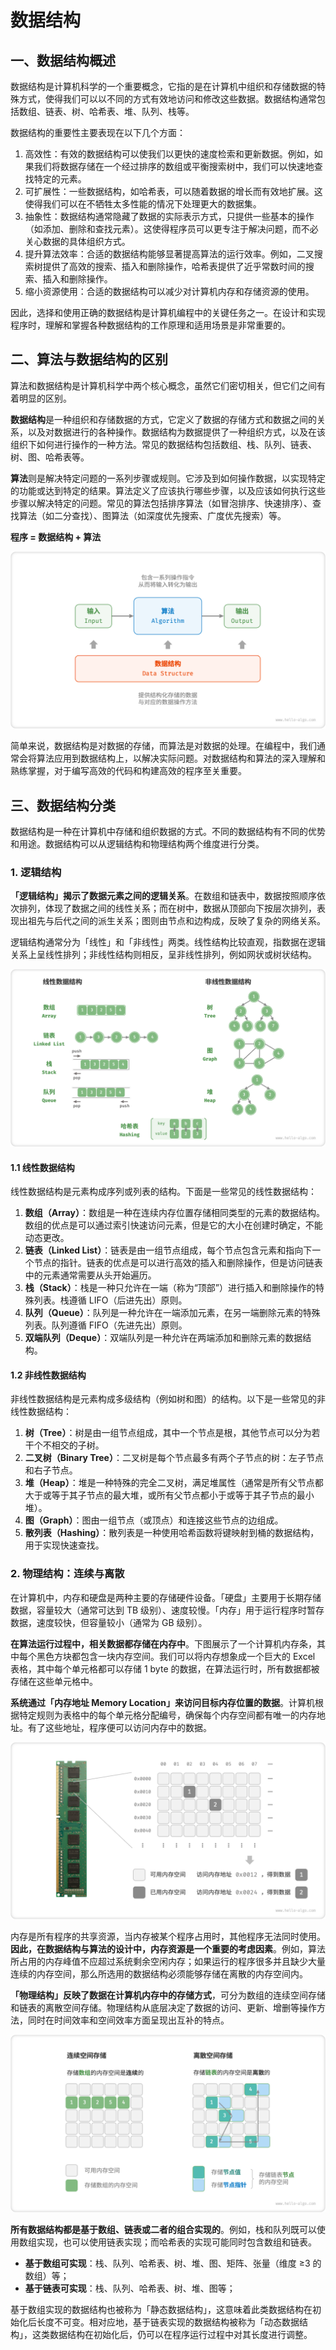 # 数据结构

## 一、数据结构概述

数据结构是计算机科学的一个重要概念，它指的是在计算机中组织和存储数据的特殊方式，使得我们可以以不同的方式有效地访问和修改这些数据。数据结构通常包括数组、链表、树、哈希表、堆、队列、栈等。

数据结构的重要性主要表现在以下几个方面：

1. 高效性：有效的数据结构可以使我们以更快的速度检索和更新数据。例如，如果我们将数据存储在一个经过排序的数组或平衡搜索树中，我们可以快速地查找特定的元素。
2. 可扩展性：一些数据结构，如哈希表，可以随着数据的增长而有效地扩展。这使得我们可以在不牺牲太多性能的情况下处理更大的数据集。
3. 抽象性：数据结构通常隐藏了数据的实际表示方式，只提供一些基本的操作（如添加、删除和查找元素）。这使得程序员可以更专注于解决问题，而不必关心数据的具体组织方式。
4. 提升算法效率：合适的数据结构能够显著提高算法的运行效率。例如，二叉搜索树提供了高效的搜索、插入和删除操作，哈希表提供了近乎常数时间的搜索、插入和删除操作。
5. 缩小资源使用：合适的数据结构可以减少对计算机内存和存储资源的使用。

因此，选择和使用正确的数据结构是计算机编程中的关键任务之一。在设计和实现程序时，理解和掌握各种数据结构的工作原理和适用场景是非常重要的。

## 二、算法与数据结构的区别

算法和数据结构是计算机科学中两个核心概念，虽然它们密切相关，但它们之间有着明显的区别。

**数据结构**是一种组织和存储数据的方式，它定义了数据的存储方式和数据之间的关系，以及对数据进行的各种操作。数据结构为数据提供了一种组织方式，以及在该组织下如何进行操作的一种方法。常见的数据结构包括数组、栈、队列、链表、树、图、哈希表等。

**算法**则是解决特定问题的一系列步骤或规则。它涉及到如何操作数据，以实现特定的功能或达到特定的结果。算法定义了应该执行哪些步骤，以及应该如何执行这些步骤以解决特定的问题。常见的算法包括排序算法（如冒泡排序、快速排序）、查找算法（如二分查找）、图算法（如深度优先搜索、广度优先搜索）等。

**程序 = 数据结构 + 算法**

![数据结构与算法的关系](https://raw.githubusercontent.com/sanmaomashi/Salute_DataStructure/main/img/4.png)

简单来说，数据结构是对数据的存储，而算法是对数据的处理。在编程中，我们通常会将算法应用到数据结构上，以解决实际问题。对数据结构和算法的深入理解和熟练掌握，对于编写高效的代码和构建高效的程序至关重要。

## 三、数据结构分类

数据结构是一种在计算机中存储和组织数据的方式。不同的数据结构有不同的优势和用途。数据结构可以从逻辑结构和物理结构两个维度进行分类。

### 1. 逻辑结构

**「逻辑结构」揭示了数据元素之间的逻辑关系**。在数组和链表中，数据按照顺序依次排列，体现了数据之间的线性关系；而在树中，数据从顶部向下按层次排列，表现出祖先与后代之间的派生关系；图则由节点和边构成，反映了复杂的网络关系。

逻辑结构通常分为「线性」和「非线性」两类。线性结构比较直观，指数据在逻辑关系上呈线性排列；非线性结构则相反，呈非线性排列，例如网状或树状结构。

![线性与非线性数据结构](https://raw.githubusercontent.com/sanmaomashi/Salute_DataStructure/main/img/19.png)

#### 1.1 线性数据结构

线性数据结构是元素构成序列或列表的结构。下面是一些常见的线性数据结构：

1. **数组（Array）**：数组是一种在连续内存位置存储相同类型的元素的数据结构。数组的优点是可以通过索引快速访问元素，但是它的大小在创建时确定，不能动态更改。
2. **链表（Linked List）**：链表是由一组节点组成，每个节点包含元素和指向下一个节点的指针。链表的优点是可以进行高效的插入和删除操作，但是访问链表中的元素通常需要从头开始遍历。
3. **栈（Stack）**：栈是一种只允许在一端（称为“顶部”）进行插入和删除操作的特殊列表。栈遵循 LIFO（后进先出）原则。
4. **队列（Queue）**：队列是一种允许在一端添加元素，在另一端删除元素的特殊列表。队列遵循 FIFO（先进先出）原则。
5. **双端队列（Deque）**：双端队列是一种允许在两端添加和删除元素的数据结构。

#### 1.2 非线性数据结构

非线性数据结构是元素构成多级结构（例如树和图）的结构。以下是一些常见的非线性数据结构：

1. **树（Tree）**：树是由一组节点组成，其中一个节点是根，其他节点可以分为若干个不相交的子树。
2. **二叉树（Binary Tree）**：二叉树是每个节点最多有两个子节点的树：左子节点和右子节点。
3. **堆（Heap）**：堆是一种特殊的完全二叉树，满足堆属性（通常是所有父节点都大于或等于其子节点的最大堆，或所有父节点都小于或等于其子节点的最小堆）。
4. **图（Graph）**：图由一组节点（或顶点）和连接这些节点的边组成。
5. **散列表（Hashing）**：散列表是一种使用哈希函数将键映射到桶的数据结构，用于实现快速查找。

### 2. 物理结构：连续与离散

在计算机中，内存和硬盘是两种主要的存储硬件设备。「硬盘」主要用于长期存储数据，容量较大（通常可达到 TB 级别）、速度较慢。「内存」用于运行程序时暂存数据，速度较快，但容量较小（通常为 GB 级别）。

**在算法运行过程中，相关数据都存储在内存中**。下图展示了一个计算机内存条，其中每个黑色方块都包含一块内存空间。我们可以将内存想象成一个巨大的 Excel 表格，其中每个单元格都可以存储 1 byte 的数据，在算法运行时，所有数据都被存储在这些单元格中。

**系统通过「内存地址 Memory Location」来访问目标内存位置的数据**。计算机根据特定规则为表格中的每个单元格分配编号，确保每个内存空间都有唯一的内存地址。有了这些地址，程序便可以访问内存中的数据。

![内存条、内存空间、内存地址](https://raw.githubusercontent.com/sanmaomashi/Salute_DataStructure/main/img/10.png)

内存是所有程序的共享资源，当内存被某个程序占用时，其他程序无法同时使用。**因此，在数据结构与算法的设计中，内存资源是一个重要的考虑因素**。例如，算法所占用的内存峰值不应超过系统剩余空闲内存；如果运行的程序很多并且缺少大量连续的内存空间，那么所选用的数据结构必须能够存储在离散的内存空间内。

**「物理结构」反映了数据在计算机内存中的存储方式**，可分为数组的连续空间存储和链表的离散空间存储。物理结构从底层决定了数据的访问、更新、增删等操作方法，同时在时间效率和空间效率方面呈现出互补的特点。

![连续空间存储与离散空间存储](https://raw.githubusercontent.com/sanmaomashi/Salute_DataStructure/main/img/11.png)

**所有数据结构都是基于数组、链表或二者的组合实现的**。例如，栈和队列既可以使用数组实现，也可以使用链表实现；而哈希表的实现可能同时包含数组和链表。

- **基于数组可实现**：栈、队列、哈希表、树、堆、图、矩阵、张量（维度 ≥3 的数组）等；
- **基于链表可实现**：栈、队列、哈希表、树、堆、图等；

基于数组实现的数据结构也被称为「静态数据结构」，这意味着此类数据结构在初始化后长度不可变。相对应地，基于链表实现的数据结构被称为「动态数据结构」，这类数据结构在初始化后，仍可以在程序运行过程中对其长度进行调整。
